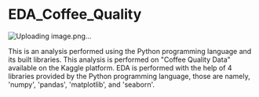 # EDA_Coffee_Quality
![Uploading image.png…]()


This is an analysis performed using the Python programming language and its built libraries. This analysis is performed on "Coffee Quality Data" available on the Kaggle platform.  EDA is performed with the help of  4 libraries provided by the Python programming language, those are namely, 'numpy', 'pandas', 'matplotlib', and 'seaborn'. 
